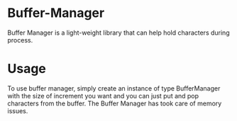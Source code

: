 # Buffer-Manager

Buffer Manager is a light-weight library that can help hold characters during process. 

# Usage
To use buffer manager, simply create an instance of type BufferManager with the size of increment you want and you can just put and pop characters from the buffer. The Buffer Manager has took care of memory issues.
